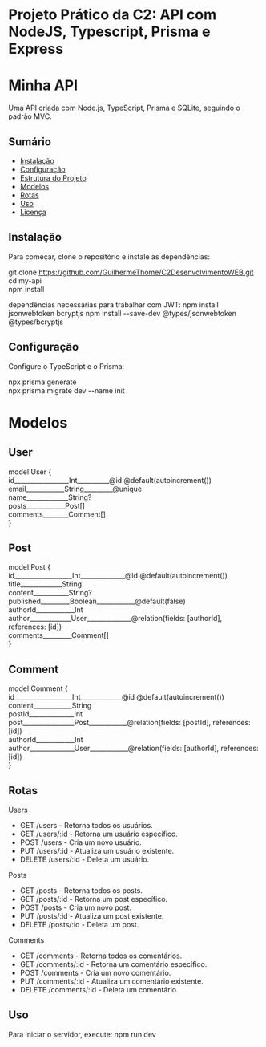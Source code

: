 # Projeto Prático da C2: API com NodeJS, Typescript, Prisma e Express
# Minha API

Uma API criada com Node.js, TypeScript, Prisma e SQLite, seguindo o padrão MVC.

## Sumário

- [Instalação](#instalação)
- [Configuração](#configuração)
- [Estrutura do Projeto](#estrutura-do-projeto)
- [Modelos](#modelos)
- [Rotas](#rotas)
- [Uso](#uso)
- [Licença](#licença)

  
## Instalação
Para começar, clone o repositório e instale as dependências:

git clone https://github.com/GuilhermeThome/C2DesenvolvimentoWEB.git <br>
cd my-api <br>
npm install

dependências necessárias para trabalhar com JWT:
npm install jsonwebtoken bcryptjs
npm install --save-dev @types/jsonwebtoken @types/bcryptjs

## Configuração

Configure o TypeScript e o Prisma:

npx prisma generate <br>
npx prisma migrate dev --name init


# Modelos

## User

model User { <br>
  id_________________Int__________@id @default(autoincrement()) <br>
  email____________String_________@unique <br>
  name_____________String? <br>
  posts____________Post[] <br>
  comments________Comment[] <br>
} <br>

## Post

model Post { <br>
  id__________________Int______________@id @default(autoincrement()) <br>
  title_____________String <br>
  content___________String? <br>
  published_________Boolean____________@default(false) <br>
  authorId____________Int <br>
  author_____________User______________@relation(fields: [authorId], references: [id]) <br>
  comments_________Comment[] <br>
} <br>

## Comment

model Comment { <br>
  id__________________Int_____________@id @default(autoincrement()) <br>
  content____________String <br>
  postId______________Int <br>
  post________________Post____________@relation(fields: [postId], references: [id]) <br>
  authorId____________Int <br>
  author______________User____________@relation(fields: [authorId], references: [id]) <br>
} <br> 

## Rotas 

Users
- GET /users - Retorna todos os usuários.
- GET /users/:id - Retorna um usuário específico.
- POST /users - Cria um novo usuário.
- PUT /users/:id - Atualiza um usuário existente.
- DELETE /users/:id - Deleta um usuário.

Posts
- GET /posts - Retorna todos os posts.
- GET /posts/:id - Retorna um post específico.
- POST /posts - Cria um novo post.
- PUT /posts/:id - Atualiza um post existente.
- DELETE /posts/:id - Deleta um post.

Comments
- GET /comments - Retorna todos os comentários.
- GET /comments/:id - Retorna um comentário específico.
- POST /comments - Cria um novo comentário.
- PUT /comments/:id - Atualiza um comentário existente.
- DELETE /comments/:id - Deleta um comentário.

## Uso
Para iniciar o servidor, execute:
npm run dev

